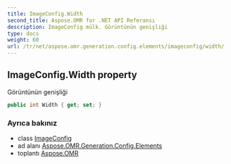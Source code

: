 ```yaml
---
title: ImageConfig.Width
second_title: Aspose.OMR for .NET API Referansı
description: ImageConfig mülk. Görüntünün genişliği
type: docs
weight: 60
url: /tr/net/aspose.omr.generation.config.elements/imageconfig/width/
---
```

## ImageConfig.Width property

Görüntünün genişliği

```csharp
public int Width { get; set; }
```

### Ayrıca bakınız

* class [ImageConfig](../)
* ad alanı [Aspose.OMR.Generation.Config.Elements](../../imageconfig/)
* toplantı [Aspose.OMR](../../../)


